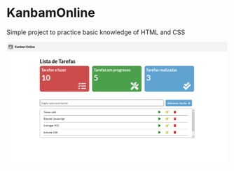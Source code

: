 # KanbamOnline
Simple project to practice basic knowledge of HTML and CSS

![](https://github.com/lucavini/KanbamOnline/blob/main/img/screenShotKanban.png)
